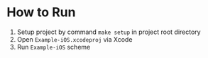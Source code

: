 # How to Run

1. Setup project by command `make setup` in project root directory
1. Open `Example-iOS.xcodeproj` via Xcode
1. Run `Example-iOS` scheme
